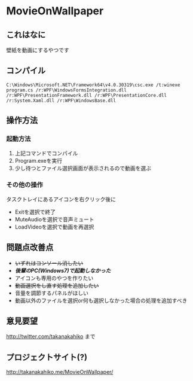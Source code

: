 # MovieOnWallpaper

## これはなに
壁紙を動画にするやつです

## コンパイル
`C:\Windows\Microsoft.NET\Framework64\v4.0.30319\csc.exe /t:winexe program.cs /r:WPF\WindowsFormsIntegration.dll /r:WPF\PresentationFramework.dll /r:WPF\PresentationCore.dll /r:System.Xaml.dll /r:WPF\WindowsBase.dll`

## 操作方法

### 起動方法
1. 上記コマンドでコンパイル
2. Program.exeを実行
3. 少し待つとファイル選択画面が表示されるので動画を選ぶ

### その他の操作
タスクトレイにあるアイコンを右クリック後に
* Exitを選択で終了
* MuteAudioを選択で音声ミュート
* LoadVideoを選択で動画を再選択

## 問題点改善点
* ~~いずれはコンソール消したい~~
* ***後輩のPC(Windows7)で起動しなかった***
* アイコンも専用のやつを作りたい
* ~~動画選択をし直す処理を追加したい~~
* 音量を調節するパネルがほしい
* 動画以外のファイルを選択or何も選択しなかった場合の処理を追加すべき

## 意見要望
http://twitter.com/takanakahiko まで

## プロジェクトサイト(?)
http://takanakahiko.me/MovieOnWallpaper/

